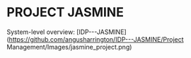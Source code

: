 # PROJECT JASMINE

System-level overview:
[IDP---JASMINE](https://github.com/angusharrington/IDP---JASMINE/Project Management/Images/jasmine_project.png)
